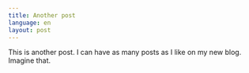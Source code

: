 ```yaml
---
title: Another post
language: en
layout: post
---
```


This is another post. I can have as many posts as I like on my new blog. Imagine
that.
